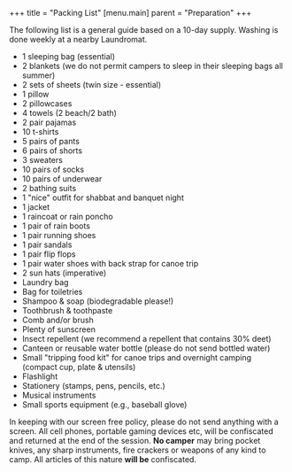 +++
title = "Packing List"
[menu.main]
parent = "Preparation"
+++

The following list is a general guide based on a 10-day supply. Washing is done weekly at a nearby Laundromat.

- 1 sleeping bag (essential)
- 2 blankets (we do not permit campers to sleep in their sleeping bags all summer)
- 2 sets of sheets (twin size - essential)
- 1 pillow
- 2 pillowcases
- 4 towels (2 beach/2 bath)
- 2 pair pajamas
- 10 t-shirts
- 5 pairs of pants
- 6 pairs of shorts
- 3 sweaters
- 10 pairs of socks
- 10 pairs of underwear
- 2 bathing suits
- 1 "nice" outfit for shabbat and banquet night
- 1 jacket
- 1 raincoat or rain poncho
- 1 pair of rain boots
- 1 pair running shoes
- 1 pair sandals
- 1 pair flip flops
- 1 pair water shoes with back strap for canoe trip
- 2 sun hats (imperative)
- Laundry bag
- Bag for toiletries
- Shampoo & soap (biodegradable please!)
- Toothbrush & toothpaste
- Comb and/or brush
- Plenty of sunscreen
- Insect repellent (we recommend a repellent that contains 30% deet)
- Canteen or reusable water bottle (please do not send bottled water)
- Small "tripping food kit" for canoe trips and overnight camping (compact cup, plate & utensils)
- Flashlight
- Stationery (stamps, pens, pencils, etc.)
- Musical instruments
- Small sports equipment (e.g., baseball glove)

In keeping with our screen free policy, please do not send anything with a screen. All cell phones, portable gaming devices etc, will be confiscated and returned at the end of the session. **No camper** may bring pocket knives, any sharp instruments, fire crackers or weapons of any kind to camp. All articles of this nature **will be** confiscated.
